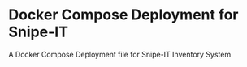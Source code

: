 # Docker Compose Deployment for Snipe-IT
A Docker Compose Deployment file for Snipe-IT Inventory System
